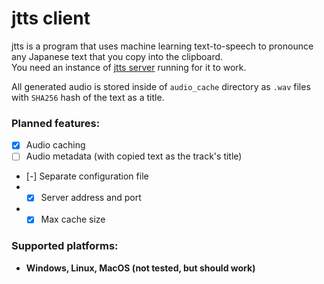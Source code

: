 # jtts client

jtts is a program that uses machine learning text-to-speech to pronounce any Japanese text that you copy into the clipboard.  
You need an instance of [jtts server](https://github.com/Ayashiihito/japanese_tts_server) running for it to work.

All generated audio is stored inside of `audio_cache` directory as `.wav` files with `SHA256` hash of the text as a title.

### Planned features:
- [x] Audio caching
- [ ] Audio metadata (with copied text as the track's title)  
- [-] Separate configuration file
- - [x] Server address and port
- - [x] Max cache size 

### Supported platforms:
- **Windows, Linux, MacOS (not tested, but should work)**
